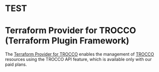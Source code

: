 # TEST

# Terraform Provider for TROCCO (Terraform Plugin Framework)

The [Terraform Provider for TROCCO](https://registry.terraform.io/providers/trocco-io/trocco/latest) enables the management of [TROCCO](https://trocco.io/lp/index.html) resources using the TROCCO API feature, which is available only with our paid plans.
